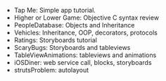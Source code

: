 - Tap Me: Simple app tutorial.
- Higher or Lower Game: Objective C syntax review
- PeopleDatabase: Objects and Inheritance
- Vehicles: Inheritance, OOP, decorators, protocols
- Ratings: Storyboards tutorial
- ScaryBugs: Storyboards and tableviews
- TableViewAnimations: tableviews and animations
- iOSDiner: web service call, blocks, storyboards 
- strutsProblem: autolayout
